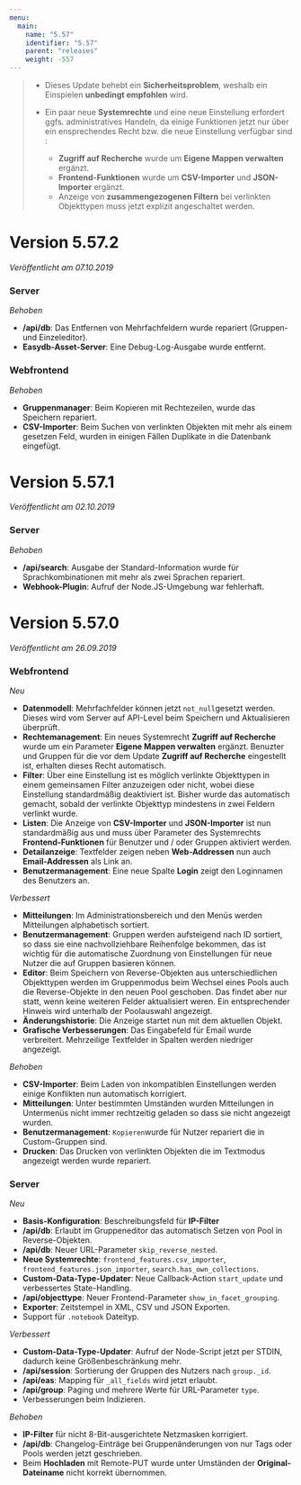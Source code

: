 ```yaml
---
menu:
  main:
    name: "5.57"
    identifier: "5.57"
    parent: "releases"
    weight: -557
---
```

> * Dieses Update behebt ein **Sicherheitsproblem**, weshalb ein Einspielen **unbedingt empfohlen** wird.
> * Ein paar neue **Systemrechte** und eine neue Einstellung erfordert ggfs. administratives Handeln, da einige Funktionen jetzt nur über ein ensprechendes Recht bzw. die neue Einstellung verfügbar sind :
>
>   *  **Zugriff auf Recherche** wurde um **Eigene Mappen verwalten** ergänzt. 
>   * **Frontend-Funktionen** wurde um **CSV-Importer** und **JSON-Importer** ergänzt.
>   * Anzeige von **zusammengezogenen Filtern** bei verlinkten Objekttypen muss jetzt explizit angeschaltet werden.

# Version 5.57.2

*Veröffentlicht am 07.10.2019*

### Server

*Behoben*

* **/api/db**: Das Entfernen von Mehrfachfeldern wurde repariert (Gruppen- und Einzeleditor).
* **Easydb-Asset-Server**: Eine Debug-Log-Ausgabe wurde entfernt.

### Webfrontend

*Behoben*

* **Gruppenmanager**: Beim Kopieren mit Rechtezeilen, wurde das Speichern repariert. 
* **CSV-Importer**: Beim Suchen von verlinkten Objekten mit mehr als einem gesetzen Feld, wurden in einigen Fällen Duplikate in die Datenbank eingefügt. 

# Version 5.57.1

*Veröffentlicht am 02.10.2019*

### Server

*Behoben*

* **/api/search**: Ausgabe der Standard-Information wurde für Sprachkombinationen mit mehr als zwei Sprachen repariert.
* **Webhook-Plugin**: Aufruf der Node.JS-Umgebung war fehlerhaft. 

# Version 5.57.0

*Veröffentlicht am 26.09.2019*

### Webfrontend

*Neu*

* **Datenmodell**: Mehrfachfelder können jetzt `not_null`gesetzt werden. Dieses wird vom Server auf API-Level beim Speichern und Aktualisieren überprüft.
* **Rechtemanagement**: Ein neues Systemrecht **Zugriff auf Recherche** wurde um ein Parameter **Eigene Mappen verwalten** ergänzt. Benuzter und Gruppen für die vor dem Update **Zugriff auf Recherche** eingestellt ist, erhalten dieses Recht automatisch.
* **Filter**: Über eine Einstellung ist es möglich verlinkte Objekttypen in einem gemeinsamen Filter anzuzeigen oder nicht, wobei diese Einstellung standardmäßig deaktiviert ist. Bisher wurde das automatisch gemacht, sobald der verlinkte Objekttyp mindestens in zwei Feldern verlinkt wurde.
* **Listen**: Die Anzeige von **CSV-Importer** und **JSON-Importer** ist nun standardmäßig aus und muss über Parameter des Systemrechts **Frontend-Funktionen** für Benutzer und / oder Gruppen aktiviert werden.
* **Detailanzeige**: Textfelder zeigen neben **Web-Addressen** nun auch **Email-Addressen** als Link an.
* **Benutzermanagement**: Eine neue Spalte **Login** zeigt den Loginnamen des Benutzers an.

*Verbessert*

* **Mitteilungen**: Im Administrationsbereich und den Menüs werden Mitteilungen alphabetisch sortiert.
* **Benutzermanagement**: Gruppen werden aufsteigend nach ID sortiert, so dass sie eine nachvollziehbare Reihenfolge bekommen, das ist wichtig für die automatische Zuordnung von Einstellungen für neue Nutzer die auf Gruppen basieren können.
* **Editor**: Beim Speichern von Reverse-Objekten aus unterschiedlichen Objekttypen werden im Gruppenmodus beim Wechsel eines Pools auch die Reverse-Objekte in den neuen Pool geschoben. Das findet aber nur statt, wenn keine weiteren Felder aktualisiert weren. Ein entsprechender Hinweis wird unterhalb der Poolauswahl angezeigt.
* **Änderungshistorie**: Die Anzeige startet nun mit dem aktuellen Objekt.
* **Grafische Verbesserungen**: Das Eingabefeld für Email wurde verbreitert. Mehrzeilige Textfelder in Spalten werden niedriger angezeigt. 

*Behoben*

* **CSV-Importer**: Beim Laden von inkompatiblen Einstellungen werden einige Konflikten nun automatisch korrigiert.
* **Mitteilungen**: Unter bestimmten Umständen wurden Mitteilungen in Untermenüs nicht immer rechtzeitig geladen so dass sie nicht angezeigt wurden.
* **Benutzermanagement**: `Kopieren`wurde für Nutzer repariert die in Custom-Gruppen sind.
* **Drucken**: Das Drucken von verlinkten Objekten die im Textmodus angezeigt werden wurde repariert.

### Server

*Neu*

* **Basis-Konfiguration**: Beschreibungsfeld für **IP-Filter**
* **/api/db**: Erlaubt im Gruppeneditor das automatisch Setzen von Pool in Reverse-Objekten.
* **/api/db**: Neuer URL-Parameter `skip_reverse_nested`.
* **Neue Systemrechte**: `frontend_features.csv_importer`, `frontend_features.json_importer`, `search.has_own_collections`.
* **Custom-Data-Type-Updater**: Neue Callback-Action `start_update` und verbessertes State-Handling.
* **/api/objecttype**: Neuer Frontend-Parameter `show_in_facet_grouping`.
* **Exporter**: Zeitstempel in XML, CSV und JSON Exporten.
* Support für `.notebook` Dateityp.

*Verbessert*

* **Custom-Data-Type-Updater**: Aufruf der Node-Script jetzt per STDIN, dadurch keine Größenbeschränkung mehr.
* **/api/session**: Sortierung der Gruppen des Nutzers nach `group._id`.
* **/api/eas**: Mapping für `_all_fields` wird jetzt erlaubt.
* **/api/group**: Paging und mehrere Werte für URL-Parameter `type`.
* Verbesserungen beim Indizieren.

*Behoben*

* **IP-Filter** für nicht 8-Bit-ausgerichtete Netzmasken korrigiert.
* **/api/db**: Changelog-Einträge bei Gruppenänderungen von nur Tags oder Pools werden jetzt geschrieben.
* Beim **Hochladen** mit Remote-PUT wurde unter Umständen der **Original-Dateiname** nicht korrekt übernommen.